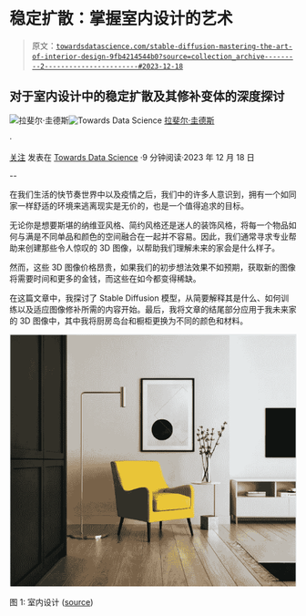 # 稳定扩散：掌握室内设计的艺术

> 原文：[`towardsdatascience.com/stable-diffusion-mastering-the-art-of-interior-design-9fb4214544b0?source=collection_archive---------2-----------------------#2023-12-18`](https://towardsdatascience.com/stable-diffusion-mastering-the-art-of-interior-design-9fb4214544b0?source=collection_archive---------2-----------------------#2023-12-18)

## 对于室内设计中的稳定扩散及其修补变体的深度探讨

[](https://medium.com/@rjguedes?source=post_page-----9fb4214544b0--------------------------------)![拉斐尔·圭德斯](https://medium.com/@rjguedes?source=post_page-----9fb4214544b0--------------------------------)[](https://towardsdatascience.com/?source=post_page-----9fb4214544b0--------------------------------)![Towards Data Science](https://towardsdatascience.com/?source=post_page-----9fb4214544b0--------------------------------) [拉斐尔·圭德斯](https://medium.com/@rjguedes?source=post_page-----9fb4214544b0--------------------------------)

·

[关注](https://medium.com/m/signin?actionUrl=https%3A%2F%2Fmedium.com%2F_%2Fsubscribe%2Fuser%2F2789d1da9c75&operation=register&redirect=https%3A%2F%2Ftowardsdatascience.com%2Fstable-diffusion-mastering-the-art-of-interior-design-9fb4214544b0&user=Rafael+Guedes&userId=2789d1da9c75&source=post_page-2789d1da9c75----9fb4214544b0---------------------post_header-----------) 发表在 [Towards Data Science](https://towardsdatascience.com/?source=post_page-----9fb4214544b0--------------------------------) ·9 分钟阅读·2023 年 12 月 18 日[](https://medium.com/m/signin?actionUrl=https%3A%2F%2Fmedium.com%2F_%2Fvote%2Ftowards-data-science%2F9fb4214544b0&operation=register&redirect=https%3A%2F%2Ftowardsdatascience.com%2Fstable-diffusion-mastering-the-art-of-interior-design-9fb4214544b0&user=Rafael+Guedes&userId=2789d1da9c75&source=-----9fb4214544b0---------------------clap_footer-----------)

--

[](https://medium.com/m/signin?actionUrl=https%3A%2F%2Fmedium.com%2F_%2Fbookmark%2Fp%2F9fb4214544b0&operation=register&redirect=https%3A%2F%2Ftowardsdatascience.com%2Fstable-diffusion-mastering-the-art-of-interior-design-9fb4214544b0&source=-----9fb4214544b0---------------------bookmark_footer-----------)

在我们生活的快节奏世界中以及疫情之后，我们中的许多人意识到，拥有一个如同家一样舒适的环境来逃离现实是无价的，也是一个值得追求的目标。

无论你是想要斯堪的纳维亚风格、简约风格还是迷人的装饰风格，将每一个物品如何与满是不同单品和颜色的空间融合在一起并不容易。因此，我们通常寻求专业帮助来创建那些令人惊叹的 3D 图像，以帮助我们理解未来的家会是什么样子。

然而，这些 3D 图像价格昂贵，如果我们的初步想法效果不如预期，获取新的图像将需要时间和更多的金钱，而这些在如今都变得稀缺。

在这篇文章中，我探讨了 Stable Diffusion 模型，从简要解释其是什么、如何训练以及适应图像修补所需的内容开始。最后，我将文章的结尾部分应用于我未来家的 3D 图像中，其中我将厨房岛台和橱柜更换为不同的颜色和材料。

![](img/2a2fbf68e14d0e4d69be676ac27fb9c3.png)

图 1: 室内设计 ([source](https://unsplash.com/photos/brown-wooden-framed-yellow-padded-chair-_HqHX3LBN18))
